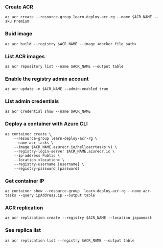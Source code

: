 ### Create ACR
```
az acr create --resource-group learn-deploy-acr-rg --name $ACR_NAME --sku Premium
```

### Buid image
```
az acr build --registry $ACR_NAME --image <docker file path>
```

### List ACR images
```
az acr repository list --name $ACR_NAME --output table
```

### Enable the registry admin account
```
az acr update -n $ACR_NAME --admin-enabled true
```

### List admin credentials 
```
az acr credential show --name $ACR_NAME
```

### Deploy a container with Azure CLI
```
az container create \
    --resource-group learn-deploy-acr-rg \
    --name acr-tasks \
    --image $ACR_NAME.azurecr.io/helloacrtasks:v1 \
    --registry-login-server $ACR_NAME.azurecr.io \
    --ip-address Public \
    --location <location> \
    --registry-username [username] \
    --registry-password [password]
```

### Get container IP
```
az container show --resource-group  learn-deploy-acr-rg --name acr-tasks --query ipAddress.ip --output table
```

### ACR replication
```
az acr replication create --registry $ACR_NAME --location japaneast
```

### See replica list
```
az acr replication list --registry $ACR_NAME --output table
```
